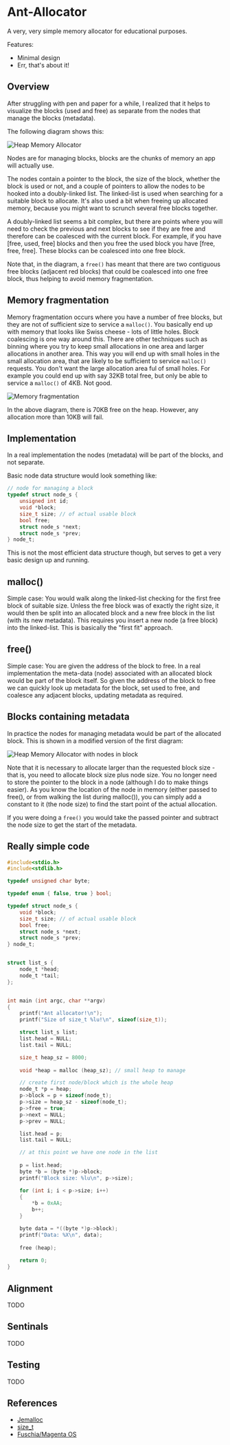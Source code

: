 # Ant-Allocator

A very, very simple memory allocator for educational purposes.

Features:

* Minimal design
* Err, that's about it!

## Overview 

After struggling with pen and paper for a while, I realized that it
helps to visualize the blocks (used and free) as separate from the
nodes that manage the blocks (metadata).

The following diagram shows this:

![Heap Memory Allocator](./images/Memory_allocator_1.png)

Nodes are for managing blocks, blocks are the chunks of memory an app
will actually use.

The nodes contain a pointer to the block, the size of the block,
whether the block is used or not, and a couple of pointers to allow
the nodes to be hooked into a doubly-linked list. The linked-list is
used when searching for a suitable block to allocate. It's also used a
bit when freeing up allocated memory, because you might want to
scrunch several free blocks together. 

A doubly-linked list seems a bit complex, but there are points where
you will need to check the previous and next blocks to see if they are
free and therefore can be coalesced with the current block. For
example, if you have [free, used, free] blocks and then you free the
used block you have [free, free, free]. These blocks can be coalesced
into one free block.

Note that, in the diagram, a `free()` has meant that there are two
contiguous free blocks (adjacent red blocks) that could be coalesced
into one free block, thus helping to avoid memory fragmentation.

## Memory fragmentation

Memory fragmentation occurs where you have a number of free blocks,
but they are not of sufficient size to service a `malloc()`. You
basically end up with memory that looks like Swiss cheese - lots of
little holes. Block coalescing is one way around this. There are other
techniques such as binning where you try to keep small allocations in
one area and larger allocations in another area. This way you will end
up with small holes in the small allocation area, that are likely to
be sufficient to service `malloc()` requests. You don't want the large
allocation area ful of small holes. For example you could end up with
say 32KB total free, but only be able to service a `malloc()` of
4KB. Not good.

![Memory fragmentation](./images/Memory_allocator_3.png)

In the above diagram, there is 70KB free on the heap. However, any
allocation more than 10KB will fail. 

## Implementation

In a real implementation the nodes (metadata) will be part of the
blocks, and not separate.

Basic node data structure would look something like:

```C
// node for managing a block
typedef struct node_s {
    unsigned int id;
    void *block;
    size_t size; // of actual usable block
    bool free;
    struct node_s *next;
    struct node_s *prev;
} node_t;
```

This is not the most efficient data structure though, but serves to
get a very basic design up and running.

## malloc()

Simple case: You would walk along the linked-list checking for the
first free block of suitable size. Unless the free block was of
exactly the right size, it would then be split into an allocated block
and a new free block in the list (with its new metadata). This
requires you insert a new node (a free block) into the
linked-list. This is basically the "first fit" approach.

## free()

Simple case: You are given the address of the block to free. In a real
implementation the meta-data (node) associated with an allocated block
would be part of the block itself. So given the address of the block
to free we can quickly look up metadata for the block, set used to
free, and coalesce any adjacent blocks, updating metadata as required.

## Blocks containing metadata

In practice the nodes for managing metadata would be part of the
allocated block. This is shown in a modified version of the first
diagram:

![Heap Memory Allocator with nodes in block](./images/Memory_allocator_2.png)

Note that it is necessary to allocate larger than the requested block
size - that is, you need to allocate block size plus node size. You no
longer need to store the pointer to the block in a node (although I do
to make things easier). As you know the location of the node in memory
(either passed to free(), or from walking the list during malloc()),
you can simply add a constant to it (the node size) to find the start
point of the actual allocation.

If you were doing a `free()` you would take the passed pointer and
subtract the node size to get the start of the metadata.

## Really simple code

```C
#include<stdio.h>
#include<stdlib.h>

typedef unsigned char byte;

typedef enum { false, true } bool;

typedef struct node_s {
    void *block;
    size_t size; // of actual usable block
    bool free;
    struct node_s *next;
    struct node_s *prev;
} node_t;


struct list_s {
    node_t *head;
    node_t *tail;
};


int main (int argc, char **argv)
{
    printf("Ant allocator!\n");
    printf("Size of size_t %lu!\n", sizeof(size_t));

    struct list_s list;
    list.head = NULL;
    list.tail = NULL;

    size_t heap_sz = 8000;
    
    void *heap = malloc (heap_sz); // small heap to manage

    // create first node/block which is the whole heap
    node_t *p = heap;
    p->block = p + sizeof(node_t);
    p->size = heap_sz - sizeof(node_t);
    p->free = true;
    p->next = NULL;
    p->prev = NULL;

    list.head = p;
    list.tail = NULL;

    // at this point we have one node in the list
   
    p = list.head;
    byte *b = (byte *)p->block;
    printf("Block size: %lu\n", p->size);

    for (int i; i < p->size; i++)
    {
        *b = 0xAA;
        b++;
    }

    byte data = *((byte *)p->block);
    printf("Data: %X\n", data);
    
    free (heap);
    
    return 0;
}

```

## Alignment

TODO

## Sentinals

TODO

## Testing

TODO

## References

* [Jemalloc](https://linux.die.net/man/3/jemalloc)
* [size_t](https://stackoverflow.com/questions/2550774/what-is-size-t-in-c#2550799)
* [Fuschia/Magenta OS](https://github.com/fuchsia-mirror/magenta/blob/master/kernel/lib/heap/cmpctmalloc/cmpctmalloc.c)
